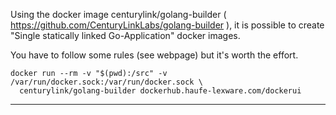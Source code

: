 Using the docker image centurylink/golang-builder ( https://github.com/CenturyLinkLabs/golang-builder ), 
it is possible to create "Single statically linked Go-Application" docker images. 

You have to follow some rules (see webpage) but it's worth the effort.

    docker run --rm -v "$(pwd):/src" -v /var/run/docker.sock:/var/run/docker.sock \
      centurylink/golang-builder dockerhub.haufe-lexware.com/dockerui

---

